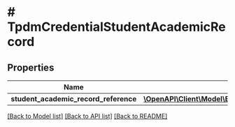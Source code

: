 # # TpdmCredentialStudentAcademicRecord

## Properties

Name | Type | Description | Notes
------------ | ------------- | ------------- | -------------
**student_academic_record_reference** | [**\OpenAPI\Client\Model\EdFiStudentAcademicRecordReference**](EdFiStudentAcademicRecordReference.md) |  |

[[Back to Model list]](../../README.md#models) [[Back to API list]](../../README.md#endpoints) [[Back to README]](../../README.md)
